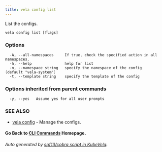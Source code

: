 ```yaml
---
title: vela config list
---
```


List the configs.

```
vela config list [flags]
```

### Options

```
  -A, --all-namespaces     If true, check the specified action in all namespaces.
  -h, --help               help for list
  -n, --namespace string   specify the namespace of the config (default "vela-system")
  -t, --template string    specify the template of the config
```

### Options inherited from parent commands

```
  -y, --yes   Assume yes for all user prompts
```

### SEE ALSO

* [vela config](vela_config.md)	 - Manage the configs.

#### Go Back to [CLI Commands](vela.md) Homepage.


###### Auto generated by [spf13/cobra script in KubeVela](https://github.com/kubevela/kubevela/tree/master/hack/docgen).
